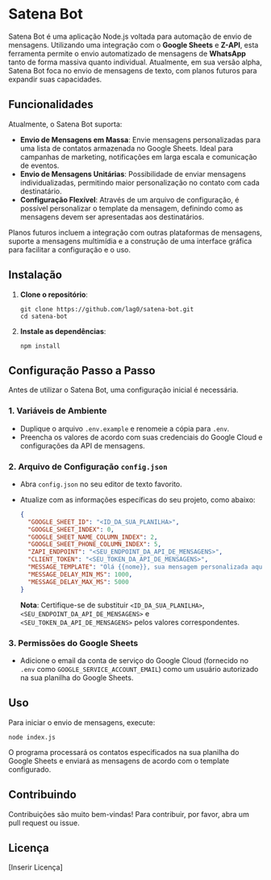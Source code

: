 # Satena Bot

Satena Bot é uma aplicação Node.js voltada para automação de envio de mensagens. Utilizando uma integração com o **Google Sheets** e **Z-API**, esta ferramenta permite o envio automatizado de mensagens de **WhatsApp** tanto de forma massiva quanto individual. Atualmente, em sua versão alpha, Satena Bot foca no envio de mensagens de texto, com planos futuros para expandir suas capacidades.

## Funcionalidades

Atualmente, o Satena Bot suporta:

- **Envio de Mensagens em Massa**: Envie mensagens personalizadas para uma lista de contatos armazenada no Google Sheets. Ideal para campanhas de marketing, notificações em larga escala e comunicação de eventos.
- **Envio de Mensagens Unitárias**: Possibilidade de enviar mensagens individualizadas, permitindo maior personalização no contato com cada destinatário.
- **Configuração Flexível**: Através de um arquivo de configuração, é possível personalizar o template da mensagem, definindo como as mensagens devem ser apresentadas aos destinatários.

Planos futuros incluem a integração com outras plataformas de mensagens, suporte a mensagens multimídia e a construção de uma interface gráfica para facilitar a configuração e o uso.

## Instalação

1. **Clone o repositório**:

   ```
   git clone https://github.com/lag0/satena-bot.git
   cd satena-bot
   ```

2. **Instale as dependências**:

   ```
   npm install
   ```

## Configuração Passo a Passo

Antes de utilizar o Satena Bot, uma configuração inicial é necessária.

### 1. Variáveis de Ambiente

- Duplique o arquivo `.env.example` e renomeie a cópia para `.env`.
- Preencha os valores de acordo com suas credenciais do Google Cloud e configurações da API de mensagens.

### 2. Arquivo de Configuração `config.json`

- Abra `config.json` no seu editor de texto favorito.
- Atualize com as informações específicas do seu projeto, como abaixo:

  ```json
  {
    "GOOGLE_SHEET_ID": "<ID_DA_SUA_PLANILHA>",
    "GOOGLE_SHEET_INDEX": 0,
    "GOOGLE_SHEET_NAME_COLUMN_INDEX": 2,
    "GOOGLE_SHEET_PHONE_COLUMN_INDEX": 5,
    "ZAPI_ENDPOINT": "<SEU_ENDPOINT_DA_API_DE_MENSAGENS>",
    "CLIENT_TOKEN": "<SEU_TOKEN_DA_API_DE_MENSAGENS>",
    "MESSAGE_TEMPLATE": "Olá {{nome}}, sua mensagem personalizada aqui.",
    "MESSAGE_DELAY_MIN_MS": 1000,
    "MESSAGE_DELAY_MAX_MS": 5000
  }
  ```

  **Nota**: Certifique-se de substituir `<ID_DA_SUA_PLANILHA>`, `<SEU_ENDPOINT_DA_API_DE_MENSAGENS>` e `<SEU_TOKEN_DA_API_DE_MENSAGENS>` pelos valores correspondentes.

### 3. Permissões do Google Sheets

- Adicione o email da conta de serviço do Google Cloud (fornecido no `.env` como `GOOGLE_SERVICE_ACCOUNT_EMAIL`) como um usuário autorizado na sua planilha do Google Sheets.

## Uso

Para iniciar o envio de mensagens, execute:

```
node index.js
```

O programa processará os contatos especificados na sua planilha do Google Sheets e enviará as mensagens de acordo com o template configurado.

## Contribuindo

Contribuições são muito bem-vindas! Para contribuir, por favor, abra um pull request ou issue.

## Licença

[Inserir Licença]
